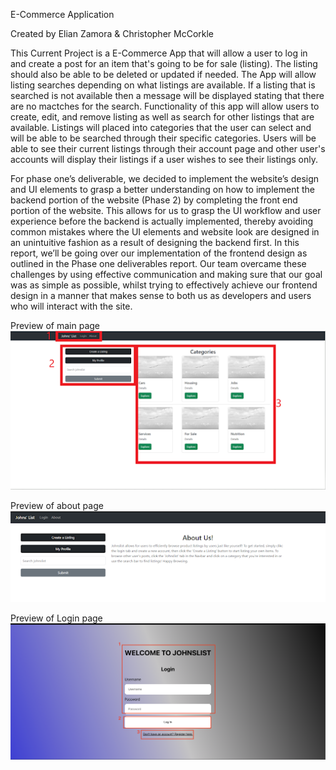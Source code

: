 E-Commerce Application

Created by Elian Zamora & Christopher McCorkle

This Current Project is a E-Commerce App that will allow a user to log in and create a post for an item that's going to be for sale (listing). The listing should also be able to be deleted or updated if needed. The App will allow listing searches depending on what listings are available. If a listing that is searched is not available then a message will be displayed stating that there are no mactches for the search. Functionality of this app will allow users to create, edit, and remove listing as well as search for other listings that are available. Listings will placed into categories that the user can select and will be able to be searched through their specific categories. Users will be able to see their current listings through their account page and other user's accounts will display their listings if a user wishes to see their listings only.

For phase one’s deliverable, we decided to implement the website’s design and UI elements to grasp a better understanding on how to implement the backend portion of the website (Phase 2) by completing the front end portion of the website. This allows for us to grasp the UI workflow and user experience before the backend is actually implemented, thereby avoiding common mistakes where the UI elements and website look are designed in an unintuitive fashion as a result of designing the backend first. In this report, we’ll be going over our implementation of the frontend design as outlined in the Phase one deliverables report. Our team overcame these challenges by using effective communication and making sure that our goal was as simple as possible, whilst trying to effectively achieve our frontend design in a manner that makes sense to both us as developers and users who will interact with the site.

Preview of main page
![Alt text](https://github.com/eez9/Project-Proposal/blob/main/Github%20Photos/mainpage.png "Main Page Preview")

Preview of about page
![Alt text](https://github.com/eez9/Project-Proposal/blob/main/Github%20Photos/aboutpage.png "About Page Preview")

Preview of Login page
![Alt text](https://github.com/eez9/Project-Proposal/blob/main/Github%20Photos/Login.png)
